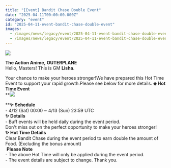 ```yaml
---
title: "[Event] Bandit Chase Double Event"
date: "2025-04-11T00:00:00.000Z"
category: "event"
id: "2025-04-11-event-bandit-chase-double-event"
images:
  - /images/news/legacy/event/2025-04-11-event-bandit-chase-double-event/6c42148b8c1d4cabad33dfc28815213e.webp
  - /images/news/legacy/event/2025-04-11-event-bandit-chase-double-event/8c0714c660d941ec8e9a4837af096290.webp
---
```


![](/images/news/legacy/event/2025-04-11-event-bandit-chase-double-event/6c42148b8c1d4cabad33dfc28815213e.webp)  

**The Action Anime,** **OUTERPLANE**  
Hello, Masters! This is GM **Lisha**.  
  
Your chance to make your heroes stronger!We have prepared this Hot Time Event to support your rapid growth.Please see below for more details. **◈ Hot Time Event**  
**![](/images/news/legacy/event/2025-04-11-event-bandit-chase-double-event/8c0714c660d941ec8e9a4837af096290.webp)  
  
****✨** **Schedule**  
\- 4/12 (Sat) 00:00 ~ 4/13 (Sun) 23:59 UTC  
**✨** **Details**  
\- Buff events will be held daily during the event period.  
Don't miss out on the perfect opportunity to make your heroes stronger!**✨** **Hot Time Details**  
Clear Bandit Chase during the event period to earn double the amount of Food. (Excluding the bonus amount)  
 **Please Note**  
\- The above Hot Time will only be applied during the event period.  
\- The event details are subject to change. Thank you.
